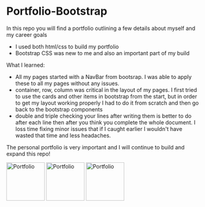 # Portfolio-Bootstrap
In this repo you will find a portfolio outlining a few details about myself and my career goals
- I used both html/css to build my portfolio
- Bootstrap CSS was new to me and also an important part of my build

What I learned:
- All my pages started with a NavBar from bootsrap. I was able to apply these to all my pages without any issues. 
- container, row, column was critical in the layout of my pages. I first tried to use the cards and other items in bootstrap from the start, but in order to get my layout working properly I had to do it from scratch and then go back to the bootstrap components
- double and triple checking your lines after writing them is better to do after each line then after you think you complete the whole document. I loss time fixing minor issues that if I caught earlier I wouldn't have wasted that time and less headaches. 

The personal portfolio is very important and I will continue to build and expand this repo!

<img src="ScreenShot2020-10-13at5.29.11PM.png" alt="Portfolio" width="100" height="100">
<img src="ScreenShot2020-10-13at5.29.11PM.png" alt="Portfolio" width="100" height="100">
<img src="ScreenShot2020-10-13at5.29.11PM.png" alt="Portfolio" width="100" height="100">
